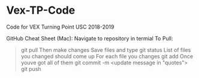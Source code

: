 # Vex-TP-Code
Code for VEX Turning Point USC 2018-2019

GitHub Cheat Sheet (Mac):
Navigate to repository in termial
To Pull:
> git pull
Then make changes
Save files and type git status
List of files you changed should come up
For each file you changes
> git add <filename>
Once youve got all of them
> git commit -m <update message in "quotes">
> git push
